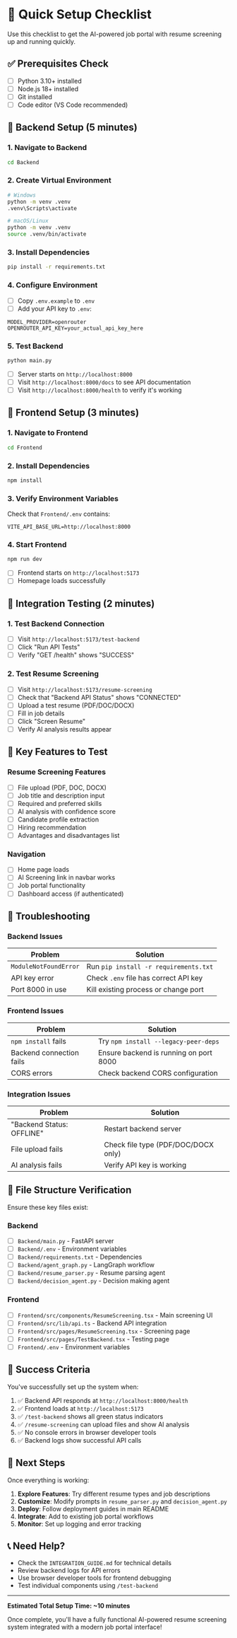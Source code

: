 # 🚀 Quick Setup Checklist

Use this checklist to get the AI-powered job portal with resume screening up and running quickly.

## ✅ Prerequisites Check

- [ ] Python 3.10+ installed
- [ ] Node.js 18+ installed
- [ ] Git installed
- [ ] Code editor (VS Code recommended)

## 🔧 Backend Setup (5 minutes)

### 1. Navigate to Backend
```bash
cd Backend
```

### 2. Create Virtual Environment
```bash
# Windows
python -m venv .venv
.venv\Scripts\activate

# macOS/Linux
python -m venv .venv
source .venv/bin/activate
```

### 3. Install Dependencies
```bash
pip install -r requirements.txt
```

### 4. Configure Environment
- [ ] Copy `.env.example` to `.env`
- [ ] Add your API key to `.env`:
```env
MODEL_PROVIDER=openrouter
OPENROUTER_API_KEY=your_actual_api_key_here
```

### 5. Test Backend
```bash
python main.py
```
- [ ] Server starts on `http://localhost:8000`
- [ ] Visit `http://localhost:8000/docs` to see API documentation
- [ ] Visit `http://localhost:8000/health` to verify it's working

## 🎨 Frontend Setup (3 minutes)

### 1. Navigate to Frontend
```bash
cd Frontend
```

### 2. Install Dependencies
```bash
npm install
```

### 3. Verify Environment Variables
Check that `Frontend/.env` contains:
```env
VITE_API_BASE_URL=http://localhost:8000
```

### 4. Start Frontend
```bash
npm run dev
```
- [ ] Frontend starts on `http://localhost:5173`
- [ ] Homepage loads successfully

## 🧪 Integration Testing (2 minutes)

### 1. Test Backend Connection
- [ ] Visit `http://localhost:5173/test-backend`
- [ ] Click "Run API Tests"
- [ ] Verify "GET /health" shows "SUCCESS"

### 2. Test Resume Screening
- [ ] Visit `http://localhost:5173/resume-screening`
- [ ] Check that "Backend API Status" shows "CONNECTED"
- [ ] Upload a test resume (PDF/DOC/DOCX)
- [ ] Fill in job details
- [ ] Click "Screen Resume"
- [ ] Verify AI analysis results appear

## 🎯 Key Features to Test

### Resume Screening Features
- [ ] File upload (PDF, DOC, DOCX)
- [ ] Job title and description input
- [ ] Required and preferred skills
- [ ] AI analysis with confidence score
- [ ] Candidate profile extraction
- [ ] Hiring recommendation
- [ ] Advantages and disadvantages list

### Navigation
- [ ] Home page loads
- [ ] AI Screening link in navbar works
- [ ] Job portal functionality
- [ ] Dashboard access (if authenticated)

## 🚨 Troubleshooting

### Backend Issues
| Problem | Solution |
|---------|----------|
| `ModuleNotFoundError` | Run `pip install -r requirements.txt` |
| API key error | Check `.env` file has correct API key |
| Port 8000 in use | Kill existing process or change port |

### Frontend Issues
| Problem | Solution |
|---------|----------|
| `npm install` fails | Try `npm install --legacy-peer-deps` |
| Backend connection fails | Ensure backend is running on port 8000 |
| CORS errors | Check backend CORS configuration |

### Integration Issues
| Problem | Solution |
|---------|----------|
| "Backend Status: OFFLINE" | Restart backend server |
| File upload fails | Check file type (PDF/DOC/DOCX only) |
| AI analysis fails | Verify API key is working |

## 📁 File Structure Verification

Ensure these key files exist:

### Backend
- [ ] `Backend/main.py` - FastAPI server
- [ ] `Backend/.env` - Environment variables
- [ ] `Backend/requirements.txt` - Dependencies
- [ ] `Backend/agent_graph.py` - LangGraph workflow
- [ ] `Backend/resume_parser.py` - Resume parsing agent
- [ ] `Backend/decision_agent.py` - Decision making agent

### Frontend
- [ ] `Frontend/src/components/ResumeScreening.tsx` - Main screening UI
- [ ] `Frontend/src/lib/api.ts` - Backend API integration
- [ ] `Frontend/src/pages/ResumeScreening.tsx` - Screening page
- [ ] `Frontend/src/pages/TestBackend.tsx` - Testing page
- [ ] `Frontend/.env` - Environment variables

## 🎉 Success Criteria

You've successfully set up the system when:

1. ✅ Backend API responds at `http://localhost:8000/health`
2. ✅ Frontend loads at `http://localhost:5173`
3. ✅ `/test-backend` shows all green status indicators
4. ✅ `/resume-screening` can upload files and show AI analysis
5. ✅ No console errors in browser developer tools
6. ✅ Backend logs show successful API calls

## 🚀 Next Steps

Once everything is working:

1. **Explore Features**: Try different resume types and job descriptions
2. **Customize**: Modify prompts in `resume_parser.py` and `decision_agent.py`
3. **Deploy**: Follow deployment guides in main README
4. **Integrate**: Add to existing job portal workflows
5. **Monitor**: Set up logging and error tracking

## 📞 Need Help?

- Check the `INTEGRATION_GUIDE.md` for technical details
- Review backend logs for API errors
- Use browser developer tools for frontend debugging
- Test individual components using `/test-backend`

---

**Estimated Total Setup Time: ~10 minutes**

Once complete, you'll have a fully functional AI-powered resume screening system integrated with a modern job portal interface!